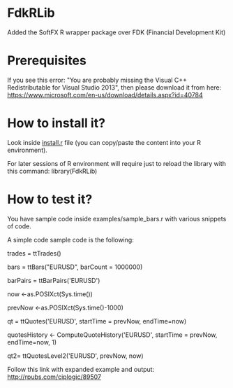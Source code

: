 # FdkRLib
Added the SoftFX R wrapper package over FDK (Financial Development Kit)

# Prerequisites
If you see this error: "You are probably missing the Visual C++ Redistributable for Visual Studio 2013", then please download it from here:
https://www.microsoft.com/en-us/download/details.aspx?id=40784

# How to install it?
Look inside [install.r](https://github.com/SoftFx/FdkRLib/blob/master/install.r)  file (you can copy/paste the content into your R environment).

For later sessions of R environment will require just to reload the library with this command:
library(FdkRLib)

# How to test it?
You have sample code inside examples/sample_bars.r with various snippets of code. 

A simple code sample code is the following:

trades = ttTrades()

bars = ttBars("EURUSD", barCount = 1000000)

barPairs = ttBarPairs('EURUSD')

now <-as.POSIXct(Sys.time())

prevNow <-as.POSIXct(Sys.time()-1000)

qt = ttQuotes('EURUSD', startTime = prevNow, endTime=now)

quotesHistory <- ComputeQuoteHistory('EURUSD', startTime = prevNow, endTime=now, 1)

qt2= ttQuotesLevel2('EURUSD', prevNow, now)

Follow this link with expanded example and output:
http://rpubs.com/ciplogic/89507
